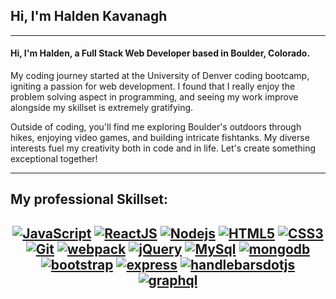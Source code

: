 ## Hi, I'm Halden Kavanagh

---

#### Hi, I'm Halden, a Full Stack Web Developer based in Boulder, Colorado.

My coding journey started at the University of Denver coding bootcamp, igniting a passion for web development. I found that I really enjoy the problem solving aspect in programming, and seeing my work improve alongside my skillset is extremely gratifying.

Outside of coding, you'll find me exploring Boulder's outdoors through hikes, enjoying video games, and building intricate fishtanks. My diverse interests fuel my creativity both in code and in life. Let's create something exceptional together!

---

## My professional Skillset:

## <div align="center" > [![JavaScript](https://img.shields.io/badge/-JavaScript-%23F7DF1C?style=flat-square&logo=javascript&logoColor=000000&labelColor=%23F7DF1C&color=%23FFCE5A)](https://www.javascript.com/) [![ReactJS](https://img.shields.io/badge/-ReactJS-%23282C34?style=flat-square&logo=react)](https://reactjs.org/) [![Nodejs](https://img.shields.io/badge/-Nodejs-black?style=flat-square&logo=Node.js)](https://nodejs.org/) [![HTML5](https://img.shields.io/badge/-HTML5-%23E44D27?style=flat-square&logo=html5&logoColor=ffffff)](https://developer.mozilla.org/pt-BR/docs/Web/HTML/HTML5) [![CSS3](https://img.shields.io/badge/-CSS3-%231572B6?style=flat-square&logo=css3)](https://developer.mozilla.org/en-US/docs/Web/CSS) [![Git](https://img.shields.io/badge/-git-black?style=flat-square&logo=Git)](https://git-scm.com/) [![webpack](https://img.shields.io/badge/-Webpack-grey?style?style=flat-square&logo=Webpack)](https://webpack.js.org/) [![jQuery](https://img.shields.io/badge/-jQuery-0769AD?style?style=flat-square&logo=jQuery)](https://jquery.com/) [![MySql](https://img.shields.io/badge/-MySQL-black?style?style=flat-square&logo=MySQL)](https://www.mysql.com/) [![mongodb](https://img.shields.io/badge/-mongodb-darkgreen?style?style=flat-square&logo=mongodb)](https://www.mongodb.com/) [![bootstrap](https://img.shields.io/badge/-bootstrap-white?style?style=flat-square&logo=bootstrap)](https://getbootstrap.com/) [![express](https://img.shields.io/badge/-express-%23282C34?style=flat-square&logo=express)](https://expressjs.com/) [![handlebarsdotjs](https://img.shields.io/badge/-handlebars.js-orange?style?style=flat-square&logo=handlebars.js)](https://www.mongodb.com/) [![graphql](https://img.shields.io/badge/-GraphQL-E10098?style?style=flat-square&logo=graphql)](https://www.mongodb.com/)</div>



